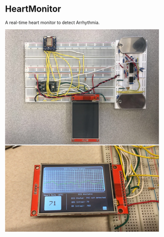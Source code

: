 # HeartMonitor
A real-time heart monitor to detect Arrhythmia.

![Image 1](looking.jpg)
![Image 2](display.png)
